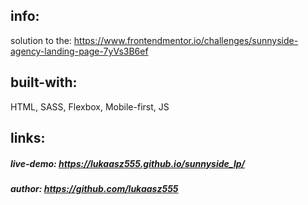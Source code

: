 ## info:

solution to the:
https://www.frontendmentor.io/challenges/sunnyside-agency-landing-page-7yVs3B6ef

## built-with:

HTML, SASS, Flexbox, Mobile-first, JS

## links:

##### live-demo: https://lukaasz555.github.io/sunnyside_lp/
##### author: https://github.com/lukaasz555
